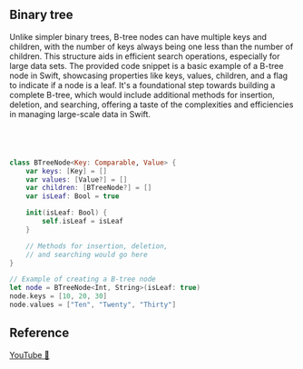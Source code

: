 ## Binary tree

Unlike simpler binary trees, B-tree nodes can have multiple keys and children, with the number of keys always being one less than the number of children. This structure aids in efficient search operations, especially for large data sets. The provided code snippet is a basic example of a B-tree node in Swift, showcasing properties like keys, values, children, and a flag to indicate if a node is a leaf. It's a foundational step towards building a complete B-tree, which would include additional methods for insertion, deletion, and searching, offering a taste of the complexities and efficiencies in managing large-scale data in Swift.

```swift




class BTreeNode<Key: Comparable, Value> {
    var keys: [Key] = []
    var values: [Value?] = []
    var children: [BTreeNode?] = []
    var isLeaf: Bool = true

    init(isLeaf: Bool) {
        self.isLeaf = isLeaf
    }

    // Methods for insertion, deletion,
    // and searching would go here
}

// Example of creating a B-tree node
let node = BTreeNode<Int, String>(isLeaf: true)
node.keys = [10, 20, 30]
node.values = ["Ten", "Twenty", "Thirty"]
```

## Reference

[YouTube 👀]()